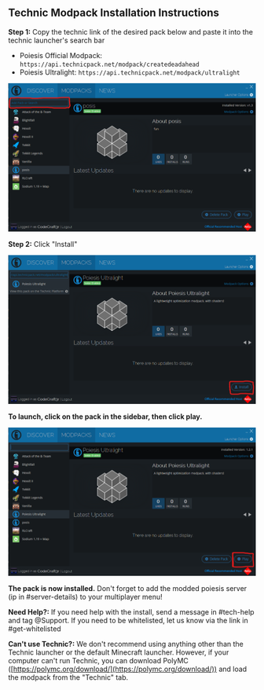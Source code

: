 ## Technic Modpack Installation Instructions

**Step 1:** Copy the technic link of the desired pack below and paste it into the technic launcher's search bar 
  - Poiesis Official Modpack: `https://api.technicpack.net/modpack/createdeadahead`
  - Poiesis Ultralight: `https://api.technicpack.net/modpack/ultralight`

![Where is the search bar?](/assets/technic-install-1.png)

**Step 2:** Click "Install" 

![Where is the install button?](/assets/technic-install-2.png)

**To launch, click on the pack in the sidebar, then click play.** 

![Where is the play button?](/assets/technic-install-3.png)


**The pack is now installed.** Don't forget to add the modded poiesis server (ip in #server-details) to your multiplayer menu!

**Need Help?:** If you need help with the install, send a message in #tech-help and tag @Support. If you need to be whitelisted, let us know via the link in #get-whitelisted

**Can't use Technic?:** We don't recommend using anything other than the Technic launcher or the default Minecraft launcher. However, if your computer can't run Technic, you can download PolyMC ([https://polymc.org/download/](https://polymc.org/download/)) and load the modpack from the "Technic" tab.
